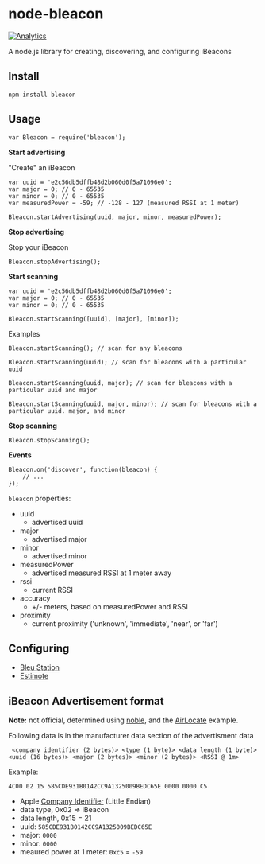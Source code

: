 node-bleacon
============

[![Analytics](https://ga-beacon.appspot.com/UA-56089547-1/sandeepmistry/node-bleacon?pixel)](https://github.com/igrigorik/ga-beacon)

A node.js library for creating, discovering, and configuring iBeacons

Install
-------

    npm install bleacon

Usage
-----

    var Bleacon = require('bleacon');

__Start advertising__

"Create" an iBeacon

    var uuid = 'e2c56db5dffb48d2b060d0f5a71096e0';
    var major = 0; // 0 - 65535
    var minor = 0; // 0 - 65535
    var measuredPower = -59; // -128 - 127 (measured RSSI at 1 meter)

    Bleacon.startAdvertising(uuid, major, minor, measuredPower);

__Stop advertising__

Stop your iBeacon

    Bleacon.stopAdvertising();

__Start scanning__

    var uuid = 'e2c56db5dffb48d2b060d0f5a71096e0';
    var major = 0; // 0 - 65535
    var minor = 0; // 0 - 65535

    Bleacon.startScanning([uuid], [major], [minor]);

 Examples

    Bleacon.startScanning(); // scan for any bleacons

    Bleacon.startScanning(uuid); // scan for bleacons with a particular uuid

    Bleacon.startScanning(uuid, major); // scan for bleacons with a particular uuid and major

    Bleacon.startScanning(uuid, major, minor); // scan for bleacons with a particular uuid. major, and minor

__Stop scanning__

    Bleacon.stopScanning();

__Events__

    Bleacon.on('discover', function(bleacon) {
        // ...
    });

```bleacon``` properties:
 
 * uuid
   * advertised uuid
 * major
   * advertised major
 * minor
   * advertised minor
 * measuredPower
   * advertised measured RSSI at 1 meter away
 * rssi
   * current RSSI
 * accuracy
   * +/- meters, based on measuredPower and RSSI 
 * proximity
   * current proximity ('unknown', 'immediate', 'near', or 'far')

Configuring
-----------

 * [Bleu Station](https://github.com/sandeepmistry/node-bleacon/tree/master/bleu-station)
 * [Estimote](https://github.com/sandeepmistry/node-bleacon/tree/master/estimote)

iBeacon Advertisement format
----------------------------

__Note:__ not official, determined using [noble](https://github.com/sandeepmistry/noble), and the [AirLocate](http://adcdownload.apple.com/wwdc_2013/wwdc_2013_sample_code/ios_airlocate.zip) example.

Following data is in the manufacturer data section of the advertisment data

     <company identifier (2 bytes)> <type (1 byte)> <data length (1 byte)> <uuid (16 bytes)> <major (2 bytes)> <minor (2 bytes)> <RSSI @ 1m>

Example:

    4C00 02 15 585CDE931B0142CC9A1325009BEDC65E 0000 0000 C5

 * Apple [Company Identifier](https://www.bluetooth.org/en-us/specification/assigned-numbers/company-identifiers) (Little Endian)
 * data type, 0x02 => iBeacon
 * data length, 0x15 = 21
 * uuid: ```585CDE931B0142CC9A1325009BEDC65E```
 * major: ```0000```
 * minor: ```0000```
 * meaured power at 1 meter: ```0xc5``` = ```-59```
